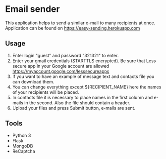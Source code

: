 # Email sender

This application helps to send a similar e-mail to many recipients at once.
Application can be found on https://easy-sending.herokuapp.com


## Usage

1. Enter login "guest" and password "321321" to enter.
2. Enter your gmail credentials (STARTTLS encrypted). Be sure that Less secure app in your Google account are allowed https://myaccount.google.com/lesssecureapps
3. If you want to have an example of message text and contacts file you can download them.
4. You can change everything except ${RECIPIENT_NAME} here the names of your recipients will be placed.
5. In contacts file it is necessary to place names in the first column and e-mails in the second. Also the file should contain a header.
6. Upload your files and press Submit button, e-mails are sent.


## Tools

- Python 3
- Flask
- MongoDB
- ReCaptcha

